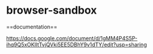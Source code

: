 # browser-sandbox

==documentation==

https://docs.google.com/document/d/1gMM4P4S5P-ihq9Q5xOKlItTvjQVki5EE5DBhY9v1dTY/edit?usp=sharing
